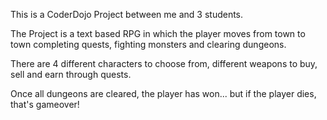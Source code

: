 This is a CoderDojo Project between me and 3 students.

The Project is a text based RPG in which the player moves from town to town completing quests, fighting monsters and clearing dungeons.

There are 4 different characters to choose from, different weapons to buy, sell and earn through quests.

Once all dungeons are cleared, the player has won... but if the player dies, that's gameover!
